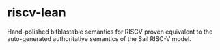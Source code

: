 # riscv-lean

Hand-polished bitblastable semantics for RISCV proven equivalent to the auto-generated authoritative semantics of the Sail RISC-V model.
